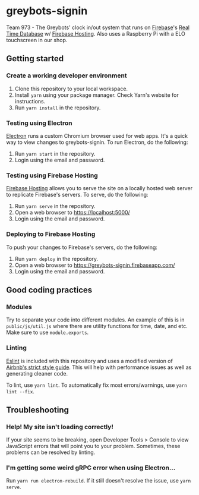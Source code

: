 # greybots-signin

Team 973 - The Greybots' clock in/out system that runs on [Firebase](https://firebase.google.com/)'s [Real Time Database](https://firebase.google.com/docs/database/) w/ [Firebase Hosting](https://firebase.google.com/docs/hosting/). Also uses a Raspberry Pi with a ELO touchscreen in our shop.

## Getting started

### Create a working developer environment

1.  Clone this repository to your local workspace.
2.  Install `yarn` using your package manager. Check Yarn's website for instructions.
3.  Run `yarn install` in the repository.

### Testing using Electron

[Electron](https://electronjs.org/) runs a custom Chromium browser used for web apps. It's a quick way to view changes to greybots-signin. To run Electron, do the following:

1.  Run `yarn start` in the repository.
2.  Login using the email and password.

### Testing using Firebase Hosting

[Firebase Hosting](https://firebase.google.com/docs/hosting/) allows you to serve the site on a locally hosted web server to replicate Firebase's servers. To serve, do the following:

1.  Run `yarn serve` in the repository.
2.  Open a web browser to <https://localhost:5000/>
3.  Login using the email and password.

### Deploying to Firebase Hosting

To push your changes to Firebase's servers, do the following:

1.  Run `yarn deploy` in the repository.
2.  Open a web browser to <https://greybots-signin.firebaseapp.com/>
3.  Login using the email and password.

## Good coding practices

### Modules

Try to separate your code into different modules. An example of this is in `public/js/util.js` where there are utility functions for time, date, and etc. Make sure to use `module.exports`.

### Linting

[Eslint](https://eslint.org/) is included with this repository and uses a modified version of [Airbnb's strict style guide](https://github.com/airbnb/javascript). This will help with performance issues as well as generating cleaner code.

To lint, use `yarn lint`. To automatically fix most errors/warnings, use `yarn lint --fix`.

## Troubleshooting

### Help! My site isn't loading correctly!

If your site seems to be breaking, open Developer Tools > Console to view JavaScript errors that will point you to your problem. Sometimes, these problems can be resolved by linting.

### I'm getting some weird gRPC error when using Electron...

Run `yarn run electron-rebuild`. If it still doesn't resolve the issue, use `yarn serve`.
